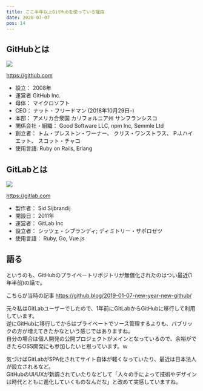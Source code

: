 ```yaml
---
title: ここ半年以上GitHubを使っている理由
date: 2020-07-07
pos: 14
---
```


## GitHubとは

![](https://i.imgur.com/l2mTR54.png)

https://github.com

- 設立： 2008年
- 運営者 GitHub Inc.
- 母体： マイクロソフト
- CEO： ナット・フリードマン (2018年10月29日–)
- 本部： アメリカ合衆国 カリフォルニア州 サンフランシスコ
- 関係会社・組織： Good Software LLC, npm Inc, Semmle Ltd
- 創立者： トム・プレストン・ワーナー、 クリス・ワンストラス、 P.J.ハイエット、 スコット・チャコ
- 使用言語: Ruby on Rails, Erlang

## GitLabとは
![](https://i.imgur.com/EmPJgJS.png)

https://gitlab.com

- 製作者： Sid Sijbrandij
- 開設日： 2011年
- 運営者： GitLab Inc
- 設立者： シッツェ・シブランディ; ディミトリー・ザポロゼツ
- 使用言語： Ruby, Go, Vue.js

## 語る
というのも、GitHubのプライベートリポジトリが無償化されたのはつい最近(1年半前)の話で。<br/>

こちらが当時の記事
https://github.blog/2019-01-07-new-year-new-github/

元々私はGitLabユーザーでしたので、1年前にGitLabからGitHubに移行して利用しています。<br/>
逆にGitHubに移行してからはプライベートでソース管理するよりも、パブリックの方が増えてきたかなという感じではありますね。<br/>
自分の場合は個人開発の公開プロジェクトがメインとなっているので、余裕ができたらOSS開発にも参加したいと思っています。ｗ 

気づけばGitLabがSPA化されてサイト自体が軽くなっていたり、最近は日本法人が設立されるなど。<br/>
GitHubのUI/UXが新調されていたりなどして「人々の手によって技術やデザインは時代とともに進化していくものなんだな」と改めて実感していますね。
